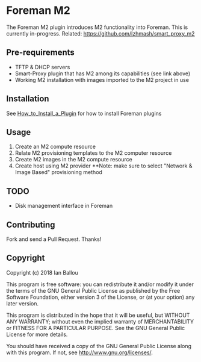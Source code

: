 # Foreman M2

The Foreman M2 plugin introduces M2 functionality into Foreman.  This is currently in-progress.  Related: https://github.com/Izhmash/smart_proxy_m2

## Pre-requirements

- TFTP & DHCP servers
- Smart-Proxy plugin that has M2 among its capabilities (see link above)
- Working M2 installation with images imported to the M2 project in use

## Installation

See [How_to_Install_a_Plugin](http://projects.theforeman.org/projects/foreman/wiki/How_to_Install_a_Plugin)
for how to install Foreman plugins

## Usage

1) Create an M2 compute resource
2) Relate M2 provisioning templates to the M2 computer resource
3) Create M2 images in the M2 compute resource
4) Create host using M2 provider  **Note: make sure to select "Network & Image Based" provisioning method

## TODO

- Disk management interface in Foreman

## Contributing

Fork and send a Pull Request. Thanks!

## Copyright

Copyright (c) 2018 Ian Ballou

This program is free software: you can redistribute it and/or modify
it under the terms of the GNU General Public License as published by
the Free Software Foundation, either version 3 of the License, or
(at your option) any later version.

This program is distributed in the hope that it will be useful,
but WITHOUT ANY WARRANTY; without even the implied warranty of
MERCHANTABILITY or FITNESS FOR A PARTICULAR PURPOSE.  See the
GNU General Public License for more details.

You should have received a copy of the GNU General Public License
along with this program.  If not, see <http://www.gnu.org/licenses/>.

